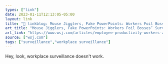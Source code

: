 ```yaml
---
types: ["link"]
date: 2023-01-11T12:13:05-05:00
layout: link
title: "🔗 linkblog: Mouse Jigglers, Fake PowerPoints: Workers Foil Bosses’ Surveillance Attempts - WSJ'"
art_title: "Mouse Jigglers, Fake PowerPoints: Workers Foil Bosses’ Surveillance Attempts - WSJ"
art_link: "https://www.wsj.com/articles/employee-productivity-workers-avoid-monitoring-11673445411?mod=rss_Technology"
source: ["wsj.com"]
tags: ["surveillance","workplace surveillance"]
---
```

Hey, look, workplace surveillance doesn't work.  
 
